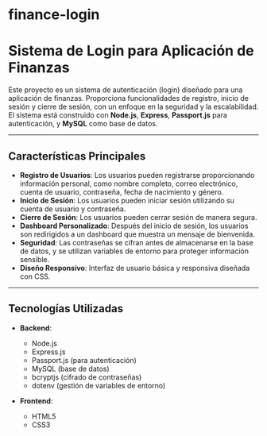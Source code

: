 # finance-login
# Sistema de Login para Aplicación de Finanzas 

Este proyecto es un sistema de autenticación (login) diseñado para una aplicación de finanzas. Proporciona funcionalidades de registro, inicio de sesión y cierre de sesión, con un enfoque en la seguridad y la escalabilidad. El sistema está construido con **Node.js**, **Express**, **Passport.js** para autenticación, y **MySQL** como base de datos.

---

## Características Principales

- **Registro de Usuarios**: Los usuarios pueden registrarse proporcionando información personal, como nombre completo, correo electrónico, cuenta de usuario, contraseña, fecha de nacimiento y género.
- **Inicio de Sesión**: Los usuarios pueden iniciar sesión utilizando su cuenta de usuario y contraseña.
- **Cierre de Sesión**: Los usuarios pueden cerrar sesión de manera segura.
- **Dashboard Personalizado**: Después del inicio de sesión, los usuarios son redirigidos a un dashboard que muestra un mensaje de bienvenida.
- **Seguridad**: Las contraseñas se cifran antes de almacenarse en la base de datos, y se utilizan variables de entorno para proteger información sensible.
- **Diseño Responsivo**: Interfaz de usuario básica y responsiva diseñada con CSS.

---

## Tecnologías Utilizadas

- **Backend**:
  - Node.js
  - Express.js
  - Passport.js (para autenticación)
  - MySQL (base de datos)
  - bcryptjs (cifrado de contraseñas)
  - dotenv (gestión de variables de entorno)

- **Frontend**:
  - HTML5
  - CSS3



